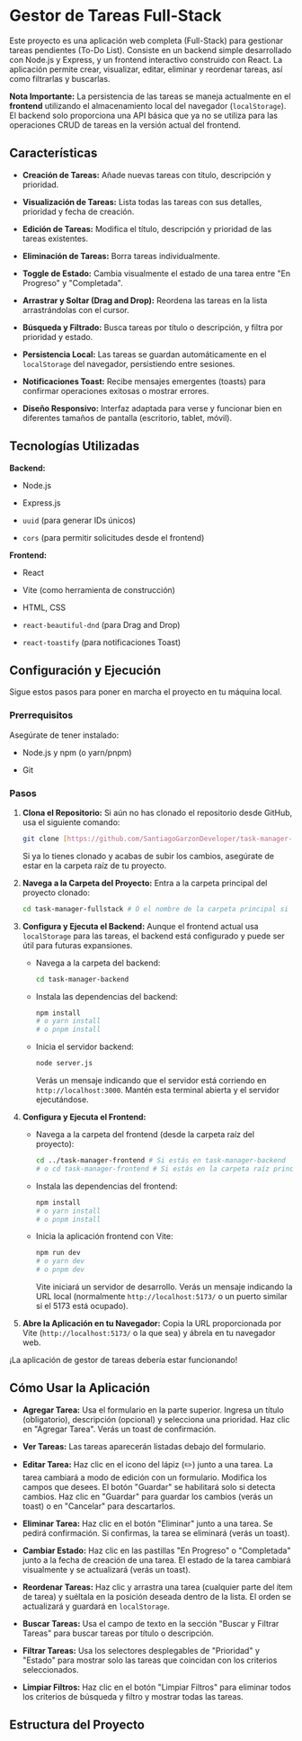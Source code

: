 # Gestor de Tareas Full-Stack

Este proyecto es una aplicación web completa (Full-Stack) para gestionar tareas pendientes (To-Do List). Consiste en un backend simple desarrollado con Node.js y Express, y un frontend interactivo construido con React. La aplicación permite crear, visualizar, editar, eliminar y reordenar tareas, así como filtrarlas y buscarlas.

**Nota Importante:** La persistencia de las tareas se maneja actualmente en el **frontend** utilizando el almacenamiento local del navegador (`localStorage`). El backend solo proporciona una API básica que ya no se utiliza para las operaciones CRUD de tareas en la versión actual del frontend.

## Características

* **Creación de Tareas:** Añade nuevas tareas con título, descripción y prioridad.

* **Visualización de Tareas:** Lista todas las tareas con sus detalles, prioridad y fecha de creación.

* **Edición de Tareas:** Modifica el título, descripción y prioridad de las tareas existentes.

* **Eliminación de Tareas:** Borra tareas individualmente.

* **Toggle de Estado:** Cambia visualmente el estado de una tarea entre "En Progreso" y "Completada".

* **Arrastrar y Soltar (Drag and Drop):** Reordena las tareas en la lista arrastrándolas con el cursor.

* **Búsqueda y Filtrado:** Busca tareas por título o descripción, y filtra por prioridad y estado.

* **Persistencia Local:** Las tareas se guardan automáticamente en el `localStorage` del navegador, persistiendo entre sesiones.

* **Notificaciones Toast:** Recibe mensajes emergentes (toasts) para confirmar operaciones exitosas o mostrar errores.

* **Diseño Responsivo:** Interfaz adaptada para verse y funcionar bien en diferentes tamaños de pantalla (escritorio, tablet, móvil).

## Tecnologías Utilizadas

**Backend:**

* Node.js

* Express.js

* `uuid` (para generar IDs únicos)

* `cors` (para permitir solicitudes desde el frontend)

**Frontend:**

* React

* Vite (como herramienta de construcción)

* HTML, CSS

* `react-beautiful-dnd` (para Drag and Drop)

* `react-toastify` (para notificaciones Toast)

## Configuración y Ejecución

Sigue estos pasos para poner en marcha el proyecto en tu máquina local.

### Prerrequisitos

Asegúrate de tener instalado:

* Node.js y npm (o yarn/pnpm)

* Git

### Pasos

1.  **Clona el Repositorio:**
    Si aún no has clonado el repositorio desde GitHub, usa el siguiente comando:

    ```bash
    git clone [https://github.com/SantiagoGarzonDeveloper/task-manager-fullstack.git](https://github.com/SantiagoGarzonDeveloper/task-manager-fullstack.git)
    ```

    Si ya lo tienes clonado y acabas de subir los cambios, asegúrate de estar en la carpeta raíz de tu proyecto.

2.  **Navega a la Carpeta del Proyecto:**
    Entra a la carpeta principal del proyecto clonado:

    ```bash
    cd task-manager-fullstack # O el nombre de la carpeta principal si es diferente
    ```

3.  **Configura y Ejecuta el Backend:**
    Aunque el frontend actual usa `localStorage` para las tareas, el backend está configurado y puede ser útil para futuras expansiones.

    * Navega a la carpeta del backend:

        ```bash
        cd task-manager-backend
        ```

    * Instala las dependencias del backend:

        ```bash
        npm install
        # o yarn install
        # o pnpm install
        ```

    * Inicia el servidor backend:

        ```bash
        node server.js
        ```

        Verás un mensaje indicando que el servidor está corriendo en `http://localhost:3000`. Mantén esta terminal abierta y el servidor ejecutándose.

4.  **Configura y Ejecuta el Frontend:**

    * Navega a la carpeta del frontend (desde la carpeta raíz del proyecto):

        ```bash
        cd ../task-manager-frontend # Si estás en task-manager-backend
        # o cd task-manager-frontend # Si estás en la carpeta raíz principal
        ```

    * Instala las dependencias del frontend:

        ```bash
        npm install
        # o yarn install
        # o pnpm install
        ```

    * Inicia la aplicación frontend con Vite:

        ```bash
        npm run dev
        # o yarn dev
        # o pnpm dev
        ```

        Vite iniciará un servidor de desarrollo. Verás un mensaje indicando la URL local (normalmente `http://localhost:5173/` o un puerto similar si el 5173 está ocupado).

5.  **Abre la Aplicación en tu Navegador:**
    Copia la URL proporcionada por Vite (`http://localhost:5173/` o la que sea) y ábrela en tu navegador web.

¡La aplicación de gestor de tareas debería estar funcionando!

## Cómo Usar la Aplicación

* **Agregar Tarea:** Usa el formulario en la parte superior. Ingresa un título (obligatorio), descripción (opcional) y selecciona una prioridad. Haz clic en "Agregar Tarea". Verás un toast de confirmación.

* **Ver Tareas:** Las tareas aparecerán listadas debajo del formulario.

* **Editar Tarea:** Haz clic en el icono del lápiz (✏️) junto a una tarea. La tarea cambiará a modo de edición con un formulario. Modifica los campos que desees. El botón "Guardar" se habilitará solo si detecta cambios. Haz clic en "Guardar" para guardar los cambios (verás un toast) o en "Cancelar" para descartarlos.

* **Eliminar Tarea:** Haz clic en el botón "Eliminar" junto a una tarea. Se pedirá confirmación. Si confirmas, la tarea se eliminará (verás un toast).

* **Cambiar Estado:** Haz clic en las pastillas "En Progreso" o "Completada" junto a la fecha de creación de una tarea. El estado de la tarea cambiará visualmente y se actualizará (verás un toast).

* **Reordenar Tareas:** Haz clic y arrastra una tarea (cualquier parte del ítem de tarea) y suéltala en la posición deseada dentro de la lista. El orden se actualizará y guardará en `localStorage`.

* **Buscar Tareas:** Usa el campo de texto en la sección "Buscar y Filtrar Tareas" para buscar tareas por título o descripción.

* **Filtrar Tareas:** Usa los selectores desplegables de "Prioridad" y "Estado" para mostrar solo las tareas que coincidan con los criterios seleccionados.

* **Limpiar Filtros:** Haz clic en el botón "Limpiar Filtros" para eliminar todos los criterios de búsqueda y filtro y mostrar todas las tareas.

## Estructura del Proyecto
